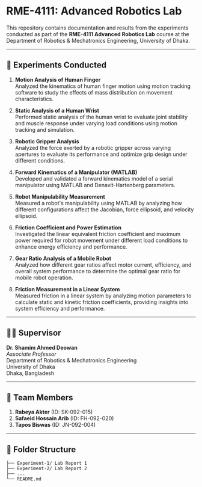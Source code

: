 # RME-4111: Advanced Robotics Lab

This repository contains documentation and results from the experiments conducted as part of the **RME-4111 Advanced Robotics Lab** course at the Department of Robotics & Mechatronics Engineering, University of Dhaka.

---

## 🔬 Experiments Conducted

1. **Motion Analysis of Human Finger**  
   Analyzed the kinematics of human finger motion using motion tracking software to study the effects of mass distribution on movement characteristics.

2. **Static Analysis of a Human Wrist**  
   Performed static analysis of the human wrist to evaluate joint stability and muscle response under varying load conditions using motion tracking and simulation.    

3. **Robotic Gripper Analysis**  
   Analyzed the force exerted by a robotic gripper across varying apertures to evaluate its performance and optimize grip design under different conditions.

4. **Forward Kinematics of a Manipulator (MATLAB)**  
   Developed and validated a forward kinematics model of a serial manipulator using MATLAB and Denavit-Hartenberg parameters.  

5. **Robot Manipulability Measurement**  
   Measured a robot's manipulability using MATLAB by analyzing how different configurations affect the Jacobian, force ellipsoid, and velocity ellipsoid.

6. **Friction Coefficient and Power Estimation**  
   Investigated the linear equivalent friction coefficient and maximum power required for robot movement under different load conditions to enhance energy efficiency and performance.

7. **Gear Ratio Analysis of a Mobile Robot**  
   Analyzed how different gear ratios affect motor current, efficiency, and overall system performance to determine the optimal gear ratio for mobile robot operation.

8. **Friction Measurement in a Linear System**  
    Measured friction in a linear system by analyzing motion parameters to calculate static and kinetic friction coefficients, providing insights into system efficiency and performance.
---

## 👨‍🏫 Supervisor

**Dr. Shamim Ahmed Deowan**  
*Associate Professor*  
Department of Robotics & Mechatronics Engineering  
University of Dhaka  
Dhaka, Bangladesh

---

## 👥 Team Members

1. **Rabeya Akter** (ID: SK-092-015)  
2. **Safaeid Hossain Arib** (ID: FH-092-020)  
3. **Tapos Biswas** (ID: JN-092-004)

---

## 📁 Folder Structure

```text
├── Experiment-1/ Lab Report 1
├── Experiment-2/ Lab Report 2
├── ...
└── README.md


